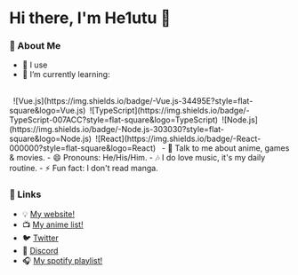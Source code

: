 # Hi there, I'm He1utu 👋

### 🤵 About Me
- 🤔 I use 
- 🌱 I’m currently learning:
<br>
&ensp;![Vue.js](https://img.shields.io/badge/-Vue.js-34495E?style=flat-square&logo=Vue.js)&ensp;![TypeScript](https://img.shields.io/badge/-TypeScript-007ACC?style=flat-square&logo=TypeScript)&ensp;![Node.js](https://img.shields.io/badge/-Node.js-303030?style=flat-square&logo=Node.js)&ensp;![React](https://img.shields.io/badge/-React-000000?style=flat-square&logo=React)&ensp;
- 💬 Talk to me about anime, games & movies.
- 😄 Pronouns: He/His/Him.
- 🎶 I do love music, it's my daily routine.
- ⚡ Fun fact: I don't read manga.

### 🔌 Links
- 💡 <a href="https://sharosky.wtf">My website!</a>
- 📺 <a href="https://anilist.co/user/sharosky/animelist">My anime list!</a>
- 🐦 <a href="https://twitter.com/sharoskyy">Twitter</a>
- 💬 <a href="https://discord.com/users/413326085065801729">Discord</a>
- 🎧 <a href="https://open.spotify.com/playlist/42ITUAilzmDdVpxdzLOX1D?si=DQcl78lMT5OT1W56XNug9A">My spotify playlist!</a>
